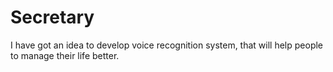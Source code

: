 # Secretary
I have got an idea to develop voice recognition system, that will help people to manage their life better.
